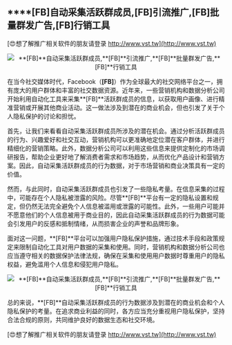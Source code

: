## ****[FB]**自动采集活跃群成员,**[FB]**引流推广,**[FB]**批量群发广告,**[FB]**行销工具**

[😍想了解推广相关软件的朋友请登录 http://www.vst.tw](http://www.vst.tw)

 <center><img src="https://vst.tw/MP4/tuiguang/png/8.png" alt="**[FB]**自动采集活跃群成员,**[FB]**引流推广,**[FB]**批量群发广告,**[FB]**行销工具"></center>

在当今社交媒体时代，Facebook（**[FB]**）作为全球最大的社交网络平台之一，拥有庞大的用户群体和丰富的社交数据资源。近年来，一些营销机构和数据分析公司开始利用自动化工具来采集**[FB]**活跃群成员的信息，以获取用户画像、进行精准营销或开展其他商业活动。这一做法涉及到潜在的商业机会，但也引发了关于个人隐私保护的讨论和担忧。

首先，让我们来看看自动采集活跃群成员所涉及的潜在机会。通过分析活跃群成员的行为、兴趣爱好和社交互动，营销机构可以更准确地定位潜在客户群体，并进行精细化的营销策略。此外，数据分析公司可以利用这些信息来提供定制化的市场调研报告，帮助企业更好地了解消费者需求和市场趋势，从而优化产品设计和营销方案。因此，自动采集活跃群成员的行为数据，对于市场营销和商业决策具有一定的价值。

然而，与此同时，自动采集活跃群成员也引发了一些隐私考量。在信息采集的过程中，可能存在个人隐私被泄露的风险。尽管**[FB]**平台有一定的隐私设置和规定，但仍然无法完全避免个人信息被滥用或泄露的可能性。此外，一些用户可能并不愿意他们的个人信息被用于商业目的，因此自动采集活跃群成员的行为数据可能会引发用户的反感和抵制情绪，从而损害企业的声誉和品牌形象。

面对这一问题，**[FB]**平台可以加强用户隐私保护措施，通过技术手段和政策规定来限制自动化工具对用户数据的采集和使用。同时，营销机构和数据分析公司也应当遵守相关的数据保护法律法规，确保在采集和使用用户数据时尊重用户的隐私权益，避免滥用个人信息和侵犯用户隐私。

 <center><img src="https://vst.tw/MP4/tuiguang/png/5.png" alt="**[FB]**自动采集活跃群成员,**[FB]**引流推广,**[FB]**批量群发广告,**[FB]**行销工具"></center>

总的来说，**[FB]**自动采集活跃群成员的行为数据涉及到潜在的商业机会和个人隐私保护的考量。在追求商业利益的同时，各方应当充分重视用户隐私保护，坚持合法合规的原则，共同维护良好的数据生态和社交环境。

[😍想了解推广相关软件的朋友请登录 http://www.vst.tw](http://www.vst.tw)



